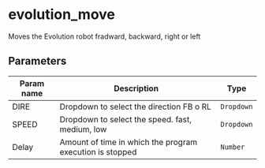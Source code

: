 evolution_move
==============

Moves the Evolution robot fradward, backward, right or left

Parameters
----------

| Param name | Description | Type     |
 ------------|-------------|----------
| DIRE     | Dropdown to select the direction FB o RL  | `Dropdown` |
| SPEED    | Dropdown to select the speed. fast, medium, low | `Dropdown` |
| Delay     | Amount of time in which the program execution is stopped | `Number` |